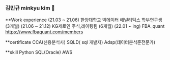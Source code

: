 ### 김민규 minkyu kim 👋

<!--
**kim-min-kyuu/kim-min-kyuu** is a ✨ _special_ ✨ repository because its `README.md` (this file) appears on your GitHub profile.

Here are some ideas to get you started:

🔭 I’m currently working on ...
- 🌱 I’m currently learning ...
- 👯 I’m looking to collaborate on ...
- 🤔 I’m looking for help with ...
- 💬 Ask me about ...
- 📫 How to reach me: ...
- 😄 Pronouns: ...
- ⚡ Fun fact: ...
-->

**Work experience
(21.03 ~ 21.06) 한양대학교 빅데이터 애널리틱스 학부연구생 (3개월)
(21.06 ~ 21.12) KG제로인 주식,레이팅팀 (6개월)
(22.01 ~ ing) FBA_quant  https://www.fbaquant.com/members

**certificate
CCA(신용분석사)
SQLD( sql 개발자) 
Adsp(데이터분석준전문가)

**skill
Python
SQL(Oracle)
AWS
